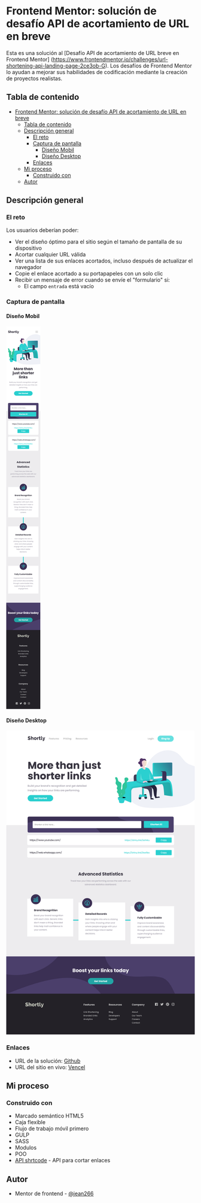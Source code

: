 # Frontend Mentor: solución de desafío API de acortamiento de URL en breve

Esta es una solución al [Desafío API de acortamiento de URL breve en Frontend Mentor] (https://www.frontendmentor.io/challenges/url-shortening-api-landing-page-2ce3ob-G). Los desafíos de Frontend Mentor lo ayudan a mejorar sus habilidades de codificación mediante la creación de proyectos realistas.

## Tabla de contenido

- [Frontend Mentor: solución de desafío API de acortamiento de URL en breve](#frontend-mentor-solución-de-desafío-api-de-acortamiento-de-url-en-breve)
  - [Tabla de contenido](#tabla-de-contenido)
  - [Descripción general](#descripción-general)
    - [El reto](#el-reto)
    - [Captura de pantalla](#captura-de-pantalla)
      - [Diseño Mobil](#diseño-mobil)
      - [Diseño Desktop](#diseño-desktop)
    - [Enlaces](#enlaces)
  - [Mi proceso](#mi-proceso)
    - [Construido con](#construido-con)
  - [Autor](#autor)

## Descripción general

### El reto

Los usuarios deberían poder:

- Ver el diseño óptimo para el sitio según el tamaño de pantalla de su dispositivo
- Acortar cualquier URL válida
- Ver una lista de sus enlaces acortados, incluso después de actualizar el navegador
- Copie el enlace acortado a su portapapeles con un solo clic
- Recibir un mensaje de error cuando se envíe el "formulario" si:
   - El campo `entrada` está vacío

### Captura de pantalla

#### Diseño Mobil
![](./diseño-mobil.png)

#### Diseño Desktop
![](./diseño-desktop.png)

### Enlaces

- URL de la solución: [Github](https://github.com/jean266/acortador-de-url.git)
- URL del sitio en vivo: [Vencel](https://acortador-de-url.vercel.app/)

## Mi proceso

### Construido con

- Marcado semántico HTML5
- Caja flexible
- Flujo de trabajo móvil primero
- GULP
- SASS
- Modulos
- POO
- [API shrtcode](https://app.shrtco.de/) - API para cortar enlaces


## Autor

- Mentor de frontend - [@jean266](https://www.frontendmentor.io/profile/jean266)



